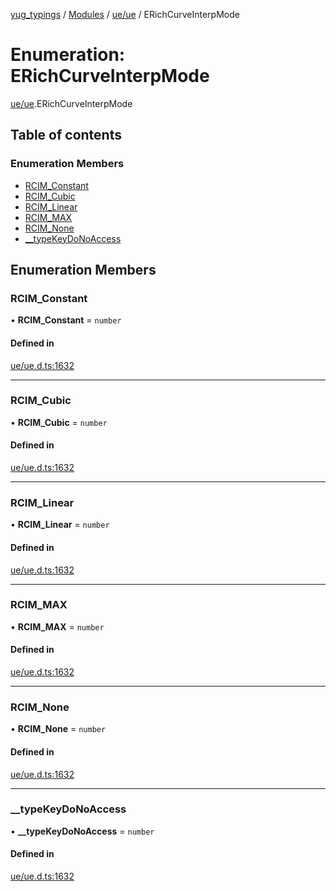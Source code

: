 [yug_typings](../README.md) / [Modules](../modules.md) / [ue/ue](../modules/ue_ue.md) / ERichCurveInterpMode

# Enumeration: ERichCurveInterpMode

[ue/ue](../modules/ue_ue.md).ERichCurveInterpMode

## Table of contents

### Enumeration Members

- [RCIM\_Constant](ue_ue.ERichCurveInterpMode.md#rcim_constant)
- [RCIM\_Cubic](ue_ue.ERichCurveInterpMode.md#rcim_cubic)
- [RCIM\_Linear](ue_ue.ERichCurveInterpMode.md#rcim_linear)
- [RCIM\_MAX](ue_ue.ERichCurveInterpMode.md#rcim_max)
- [RCIM\_None](ue_ue.ERichCurveInterpMode.md#rcim_none)
- [\_\_typeKeyDoNoAccess](ue_ue.ERichCurveInterpMode.md#__typekeydonoaccess)

## Enumeration Members

### RCIM\_Constant

• **RCIM\_Constant** = `number`

#### Defined in

[ue/ue.d.ts:1632](https://github.com/YugMetaverse/yug_typings/blob/b7d9b19/ue/ue.d.ts#L1632)

___

### RCIM\_Cubic

• **RCIM\_Cubic** = `number`

#### Defined in

[ue/ue.d.ts:1632](https://github.com/YugMetaverse/yug_typings/blob/b7d9b19/ue/ue.d.ts#L1632)

___

### RCIM\_Linear

• **RCIM\_Linear** = `number`

#### Defined in

[ue/ue.d.ts:1632](https://github.com/YugMetaverse/yug_typings/blob/b7d9b19/ue/ue.d.ts#L1632)

___

### RCIM\_MAX

• **RCIM\_MAX** = `number`

#### Defined in

[ue/ue.d.ts:1632](https://github.com/YugMetaverse/yug_typings/blob/b7d9b19/ue/ue.d.ts#L1632)

___

### RCIM\_None

• **RCIM\_None** = `number`

#### Defined in

[ue/ue.d.ts:1632](https://github.com/YugMetaverse/yug_typings/blob/b7d9b19/ue/ue.d.ts#L1632)

___

### \_\_typeKeyDoNoAccess

• **\_\_typeKeyDoNoAccess** = `number`

#### Defined in

[ue/ue.d.ts:1632](https://github.com/YugMetaverse/yug_typings/blob/b7d9b19/ue/ue.d.ts#L1632)
